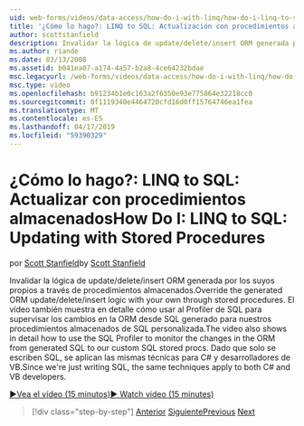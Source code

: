 ```yaml
---
uid: web-forms/videos/data-access/how-do-i-with-linq/how-do-i-linq-to-sql-updating-with-stored-procedures
title: '¿Cómo lo hago?: LINQ to SQL: Actualización con procedimientos almacenados | Microsoft Docs'
author: scottstanfield
description: Invalidar la lógica de update/delete/insert ORM generada por los suyos propios a través de procedimientos almacenados. El vídeo también muestra en detalle cómo usar al Profiler SQL a...
ms.author: riande
ms.date: 03/13/2008
ms.assetid: b041ea07-a174-4a57-b2a8-4ce64232bdae
msc.legacyurl: /web-forms/videos/data-access/how-do-i-with-linq/how-do-i-linq-to-sql-updating-with-stored-procedures
msc.type: video
ms.openlocfilehash: b91234b1e0c163a2f6350e93e775864e32218cc0
ms.sourcegitcommit: 0f1119340e4464720cfd16d0ff15764746ea1fea
ms.translationtype: MT
ms.contentlocale: es-ES
ms.lasthandoff: 04/17/2019
ms.locfileid: "59390329"
---
```

# <a name="how-do-i-linq-to-sql-updating-with-stored-procedures"></a><span data-ttu-id="21438-104">¿Cómo lo hago?: LINQ to SQL: Actualizar con procedimientos almacenados</span><span class="sxs-lookup"><span data-stu-id="21438-104">How Do I: LINQ to SQL: Updating with Stored Procedures</span></span>

<span data-ttu-id="21438-105">por [Scott Stanfield](https://github.com/scottstanfield)</span><span class="sxs-lookup"><span data-stu-id="21438-105">by [Scott Stanfield](https://github.com/scottstanfield)</span></span>

<span data-ttu-id="21438-106">Invalidar la lógica de update/delete/insert ORM generada por los suyos propios a través de procedimientos almacenados.</span><span class="sxs-lookup"><span data-stu-id="21438-106">Override the generated ORM update/delete/insert logic with your own through stored procedures.</span></span> <span data-ttu-id="21438-107">El vídeo también muestra en detalle cómo usar al Profiler de SQL para supervisar los cambios en la ORM desde SQL generado para nuestros procedimientos almacenados de SQL personalizada.</span><span class="sxs-lookup"><span data-stu-id="21438-107">The video also shows in detail how to use the SQL Profiler to monitor the changes in the ORM from generated SQL to our custom SQL stored procs.</span></span> <span data-ttu-id="21438-108">Dado que solo se escriben SQL, se aplican las mismas técnicas para C# y desarrolladores de VB.</span><span class="sxs-lookup"><span data-stu-id="21438-108">Since we're just writing SQL, the same techniques apply to both C# and VB developers.</span></span>

[<span data-ttu-id="21438-109">&#9654;Vea el vídeo (15 minutos)</span><span class="sxs-lookup"><span data-stu-id="21438-109">&#9654; Watch video (15 minutes)</span></span>](https://channel9.msdn.com/Blogs/ASP-NET-Site-Videos/how-do-i-linq-to-sql-updating-with-stored-procedures)

> [!div class="step-by-step"]
> <span data-ttu-id="21438-110">[Anterior](how-do-i-linq-to-sql-using-stored-procedures.md)
> [Siguiente](how-do-i-linq-to-sql-executing-arbitrary-sql.md)</span><span class="sxs-lookup"><span data-stu-id="21438-110">[Previous](how-do-i-linq-to-sql-using-stored-procedures.md)
[Next](how-do-i-linq-to-sql-executing-arbitrary-sql.md)</span></span>
